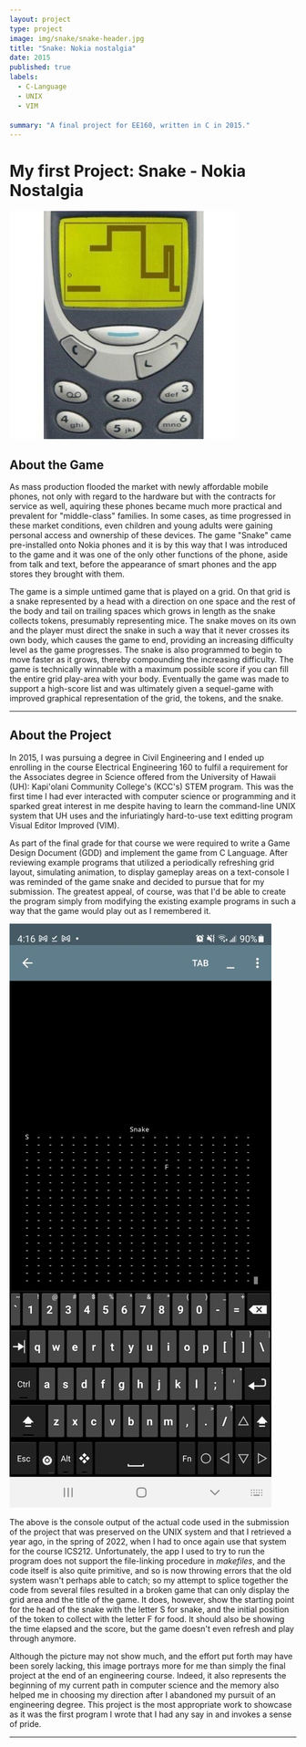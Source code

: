 ```yaml
---
layout: project
type: project
image: img/snake/snake-header.jpg
title: "Snake: Nokia nostalgia"
date: 2015
published: true
labels:
  - C-Language
  - UNIX
  - VIM

summary: "A final project for EE160, written in C in 2015."
---
```


<head>
  <h1>My first Project: Snake - Nokia Nostalgia</h1>
</head>

<body>
  <img class="img-fluid" src="../img/snake/snake-header.jpg">
  <h2>About the Game</h2>
  <p>As mass production flooded the market with newly affordable mobile phones, not only with regard to the hardware but with the contracts for service as well, aquiring these phones became much more practical and prevalent for "middle-class" families.  In some cases, as time progressed in these market conditions, even children and young adults were gaining personal access and ownership of these devices.  The game "Snake" came pre-installed onto Nokia phones and it is by this way that I was introduced to the game and it was one of the only other functions of the phone, aside from talk and text, before the appearance of smart phones and the app stores they brought with them.</p>
  
  <p>The game is a simple untimed game that is played on a grid.  On that grid is a snake represented by a head with a direction on one space and the rest of the body and tail on trailing spaces which grows in length as the snake collects tokens, presumably representing mice.  The snake moves on its own and the player must direct the snake in such a way that it never crosses its own body, which causes the game to end, providing an increasing difficulty level as the game progresses.  The snake is also programmed to begin to move faster as it grows, thereby compounding the increasing difficulty.  The game is technically winnable with a maximum possible score if you can fill the entire grid play-area with your body.  Eventually the game was made to support a high-score list and was ultimately given a sequel-game with improved graphical representation of the grid, the tokens, and the snake.</p>

  <hr>
  <h2>About the Project</h2>
  <p>In 2015, I was pursuing a degree in Civil Engineering and I ended up enrolling in the course Electrical Engineering 160 to fulfil a requirement for the Associates degree in Science offered from the University of Hawaii (UH): Kapi'olani Community College's (KCC's) STEM program.  This was the first time I had ever interacted with computer science or programming and it sparked great interest in me despite having to learn the command-line UNIX system that UH uses and the infuriatingly hard-to-use text editting program Visual Editor Improved (VIM).</p>

  <p>As part of the final grade for that course we were required to write a Game Design Document (GDD) and implement the game from C Language.  After reviewing example programs that utilized a periodically refreshing grid layout, simulating animation, to display gameplay areas on a text-console I was reminded of the game snake and decided to pursue that for my submission.  The greatest appeal, of course, was that I'd be able to create the program simply from modifying the existing example programs in such a way that the game would play out as I remembered it.</p>
  <img class="img-fluid" src="../img/snake/screenshot-snake-game.jpg">
  <p>The above is the console output of the actual code used in the submission of the project that was preserved on the UNIX system and that I retrieved a year ago, in the spring of 2022, when I had to once again use that system for the course ICS212.  Unfortunately, the app I used to try to run the program does not support the file-linking procedure in <em>makefiles</em>, and the code itself is also quite primitive, and so is now throwing errors that the old system wasn't perhaps able to catch; so my attempt to splice together the code from several files resulted in a broken game that can only display the grid area and the title of the game.  It does, however, show the starting point for the head of the snake with the letter S for snake, and the initial position of the token to collect with the letter F for food.  It should also be showing the time elapsed and the score, but the game doesn't even refresh and play through anymore.</p>
  <p>Although the picture may not show much, and the effort put forth may have been sorely lacking, this image portrays more for me than simply the final project at the end of an engineering course.  Indeed, it also represents the beginning of my current path in computer science and the memory also helped me in choosing my direction after I abandoned my pursuit of an engineering degree.  This project is the most appropriate work to showcase as it was the first program I wrote that I had any say in and invokes a sense of pride.</p>
  <hr>
</body>
